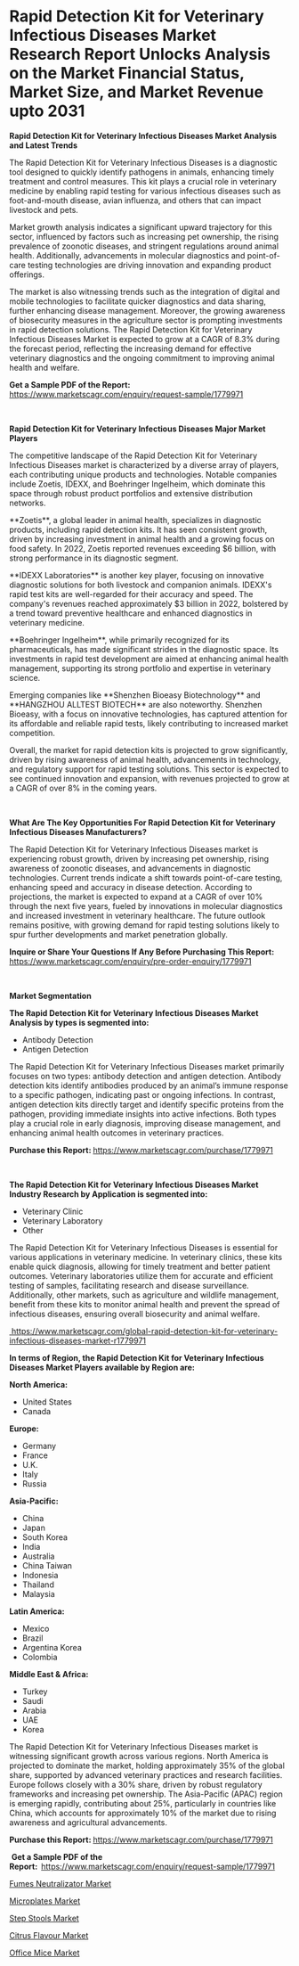 <p><h1>Rapid Detection Kit for Veterinary Infectious Diseases Market Research Report Unlocks Analysis on the Market Financial Status, Market Size, and Market Revenue upto 2031</h1></p><p><strong>Rapid Detection Kit for Veterinary Infectious Diseases Market Analysis and Latest Trends</strong></p>
<p><p>The Rapid Detection Kit for Veterinary Infectious Diseases is a diagnostic tool designed to quickly identify pathogens in animals, enhancing timely treatment and control measures. This kit plays a crucial role in veterinary medicine by enabling rapid testing for various infectious diseases such as foot-and-mouth disease, avian influenza, and others that can impact livestock and pets.</p><p>Market growth analysis indicates a significant upward trajectory for this sector, influenced by factors such as increasing pet ownership, the rising prevalence of zoonotic diseases, and stringent regulations around animal health. Additionally, advancements in molecular diagnostics and point-of-care testing technologies are driving innovation and expanding product offerings.</p><p>The market is also witnessing trends such as the integration of digital and mobile technologies to facilitate quicker diagnostics and data sharing, further enhancing disease management. Moreover, the growing awareness of biosecurity measures in the agriculture sector is prompting investments in rapid detection solutions. The Rapid Detection Kit for Veterinary Infectious Diseases Market is expected to grow at a CAGR of 8.3% during the forecast period, reflecting the increasing demand for effective veterinary diagnostics and the ongoing commitment to improving animal health and welfare.</p></p>
<p><strong>Get a Sample PDF of the Report:&nbsp;</strong> <a href="https://www.marketscagr.com/enquiry/request-sample/1779971?utm_campaign=1869&utm_medium=2&utm_source=Github&utm_content=ia&utm_term=19122024&utm_id=rapid-detection-kit-for-veterinary-infectious-diseases">https://www.marketscagr.com/enquiry/request-sample/1779971</a></p>
<p>&nbsp;</p>
<p><strong>Rapid Detection Kit for Veterinary Infectious Diseases Major Market Players</strong></p>
<p><p>The competitive landscape of the Rapid Detection Kit for Veterinary Infectious Diseases market is characterized by a diverse array of players, each contributing unique products and technologies. Notable companies include Zoetis, IDEXX, and Boehringer Ingelheim, which dominate this space through robust product portfolios and extensive distribution networks.</p><p>**Zoetis**, a global leader in animal health, specializes in diagnostic products, including rapid detection kits. It has seen consistent growth, driven by increasing investment in animal health and a growing focus on food safety. In 2022, Zoetis reported revenues exceeding $6 billion, with strong performance in its diagnostic segment.</p><p>**IDEXX Laboratories** is another key player, focusing on innovative diagnostic solutions for both livestock and companion animals. IDEXX's rapid test kits are well-regarded for their accuracy and speed. The company's revenues reached approximately $3 billion in 2022, bolstered by a trend toward preventive healthcare and enhanced diagnostics in veterinary medicine.</p><p>**Boehringer Ingelheim**, while primarily recognized for its pharmaceuticals, has made significant strides in the diagnostic space. Its investments in rapid test development are aimed at enhancing animal health management, supporting its strong portfolio and expertise in veterinary science.</p><p>Emerging companies like **Shenzhen Bioeasy Biotechnology** and **HANGZHOU ALLTEST BIOTECH** are also noteworthy. Shenzhen Bioeasy, with a focus on innovative technologies, has captured attention for its affordable and reliable rapid tests, likely contributing to increased market competition.</p><p>Overall, the market for rapid detection kits is projected to grow significantly, driven by rising awareness of animal health, advancements in technology, and regulatory support for rapid testing solutions. This sector is expected to see continued innovation and expansion, with revenues projected to grow at a CAGR of over 8% in the coming years.</p></p>
<p>&nbsp;</p>
<p><strong>What Are The Key Opportunities For Rapid Detection Kit for Veterinary Infectious Diseases Manufacturers?</strong></p>
<p><p>The Rapid Detection Kit for Veterinary Infectious Diseases market is experiencing robust growth, driven by increasing pet ownership, rising awareness of zoonotic diseases, and advancements in diagnostic technologies. Current trends indicate a shift towards point-of-care testing, enhancing speed and accuracy in disease detection. According to projections, the market is expected to expand at a CAGR of over 10% through the next five years, fueled by innovations in molecular diagnostics and increased investment in veterinary healthcare. The future outlook remains positive, with growing demand for rapid testing solutions likely to spur further developments and market penetration globally.</p></p>
<p><strong>Inquire or Share Your Questions If Any Before Purchasing This Report:</strong> <a href="https://www.marketscagr.com/enquiry/pre-order-enquiry/1779971?utm_campaign=1869&utm_medium=2&utm_source=Github&utm_content=ia&utm_term=19122024&utm_id=rapid-detection-kit-for-veterinary-infectious-diseases">https://www.marketscagr.com/enquiry/pre-order-enquiry/1779971</a></p>
<p>&nbsp;</p>
<p><strong>Market Segmentation</strong></p>
<p><strong>The Rapid Detection Kit for Veterinary Infectious Diseases Market Analysis by types is segmented into:</strong></p>
<p><ul><li>Antibody Detection</li><li>Antigen Detection</li></ul></p>
<p><p>The Rapid Detection Kit for Veterinary Infectious Diseases market primarily focuses on two types: antibody detection and antigen detection. Antibody detection kits identify antibodies produced by an animal’s immune response to a specific pathogen, indicating past or ongoing infections. In contrast, antigen detection kits directly target and identify specific proteins from the pathogen, providing immediate insights into active infections. Both types play a crucial role in early diagnosis, improving disease management, and enhancing animal health outcomes in veterinary practices.</p></p>
<p><strong>Purchase this Report:&nbsp;</strong><a href="https://www.marketscagr.com/purchase/1779971?utm_campaign=1869&utm_medium=2&utm_source=Github&utm_content=ia&utm_term=19122024&utm_id=rapid-detection-kit-for-veterinary-infectious-diseases">https://www.marketscagr.com/purchase/1779971</a></p>
<p>&nbsp;</p>
<p><strong>The Rapid Detection Kit for Veterinary Infectious Diseases Market Industry Research by Application is segmented into:</strong></p>
<p><ul><li>Veterinary Clinic</li><li>Veterinary Laboratory</li><li>Other</li></ul></p>
<p><p>The Rapid Detection Kit for Veterinary Infectious Diseases is essential for various applications in veterinary medicine. In veterinary clinics, these kits enable quick diagnosis, allowing for timely treatment and better patient outcomes. Veterinary laboratories utilize them for accurate and efficient testing of samples, facilitating research and disease surveillance. Additionally, other markets, such as agriculture and wildlife management, benefit from these kits to monitor animal health and prevent the spread of infectious diseases, ensuring overall biosecurity and animal welfare.</p></p>
<p><a href="https://www.marketscagr.com/global-rapid-detection-kit-for-veterinary-infectious-diseases-market-r1779971?utm_campaign=1869&utm_medium=2&utm_source=Github&utm_content=ia&utm_term=19122024&utm_id=rapid-detection-kit-for-veterinary-infectious-diseases">&nbsp;https://www.marketscagr.com/global-rapid-detection-kit-for-veterinary-infectious-diseases-market-r1779971</a></p>
<p><strong>In terms of Region, the Rapid Detection Kit for Veterinary Infectious Diseases Market Players available by Region are:</strong></p>
<p>
    <p> <strong> North America: </strong>
        <ul>
            <li>United States</li>
            <li>Canada</li>
        </ul>
        </p> 
    <p> <strong> Europe: </strong>
        <ul>
            <li>Germany</li>
            <li>France</li>
            <li>U.K.</li>
            <li>Italy</li>
            <li>Russia</li>
        </ul>
        </p> 
    <p> <strong> Asia-Pacific: </strong>
        <ul>
            <li>China</li>
            <li>Japan</li>
            <li>South Korea</li>
            <li>India</li>
            <li>Australia</li>
            <li>China Taiwan</li>
            <li>Indonesia</li>
            <li>Thailand</li>
            <li>Malaysia</li>
        </ul>
        </p> 
    <p> <strong> Latin America: </strong>
        <ul>
            <li>Mexico</li>
            <li>Brazil</li>
            <li>Argentina Korea</li>
            <li>Colombia</li>
        </ul>
        </p> 
    <p> <strong> Middle East & Africa: </strong>
        <ul>
            <li>Turkey</li>
            <li>Saudi</li>
            <li>Arabia</li>
            <li>UAE</li>
            <li>Korea</li>
        </ul>
    </p>
    </p>
<p><p>The Rapid Detection Kit for Veterinary Infectious Diseases market is witnessing significant growth across various regions. North America is projected to dominate the market, holding approximately 35% of the global share, supported by advanced veterinary practices and research facilities. Europe follows closely with a 30% share, driven by robust regulatory frameworks and increasing pet ownership. The Asia-Pacific (APAC) region is emerging rapidly, contributing about 25%, particularly in countries like China, which accounts for approximately 10% of the market due to rising awareness and agricultural advancements.</p></p>
<p><strong>Purchase this Report: </strong><a href="https://www.marketscagr.com/purchase/1779971?utm_campaign=1869&utm_medium=2&utm_source=Github&utm_content=ia&utm_term=19122024&utm_id=rapid-detection-kit-for-veterinary-infectious-diseases">https://www.marketscagr.com/purchase/1779971</a></p>
<p>&nbsp;<strong>Get a Sample PDF of the Report:&nbsp;&nbsp;</strong><a href="https://www.marketscagr.com/enquiry/request-sample/1779971?utm_campaign=1869&utm_medium=2&utm_source=Github&utm_content=ia&utm_term=19122024&utm_id=rapid-detection-kit-for-veterinary-infectious-diseases">https://www.marketscagr.com/enquiry/request-sample/1779971</a></p>
<p><strong></strong></p>
<p><p><a href="https://github.com/CliffMedina6/Market-Research-Report-List-7/blob/main/fumes-neutralizator-market.md?utm_campaign=1869&utm_medium=2&utm_source=Github&utm_content=ia&utm_term=19122024&utm_id=rapid-detection-kit-for-veterinary-infectious-diseases">Fumes Neutralizator Market</a></p><p><a href="https://www.linkedin.com/pulse/microplates-industry-overview-2024-2031-market-trends-dynamics-inpbf?utm_campaign=1869&utm_medium=2&utm_source=Github&utm_content=ia&utm_term=19122024&utm_id=rapid-detection-kit-for-veterinary-infectious-diseases">Microplates Market</a></p><p><a href="https://www.linkedin.com/pulse/booming-step-stools-market-sector-analysis-growth-projections-pqdkf?utm_campaign=1869&utm_medium=2&utm_source=Github&utm_content=ia&utm_term=19122024&utm_id=rapid-detection-kit-for-veterinary-infectious-diseases">Step Stools Market</a></p><p><a href="https://www.linkedin.com/pulse/year-on-year-growth-citrus-flavour-market-12-cagr-from-mhd1e?utm_campaign=1869&utm_medium=2&utm_source=Github&utm_content=ia&utm_term=19122024&utm_id=rapid-detection-kit-for-veterinary-infectious-diseases">Citrus Flavour Market</a></p><p><a href="https://www.linkedin.com/pulse/future-growth-prospects-office-mice-market-size-expected-rise-itokf?utm_campaign=1869&utm_medium=2&utm_source=Github&utm_content=ia&utm_term=19122024&utm_id=rapid-detection-kit-for-veterinary-infectious-diseases">Office Mice Market</a></p></p>